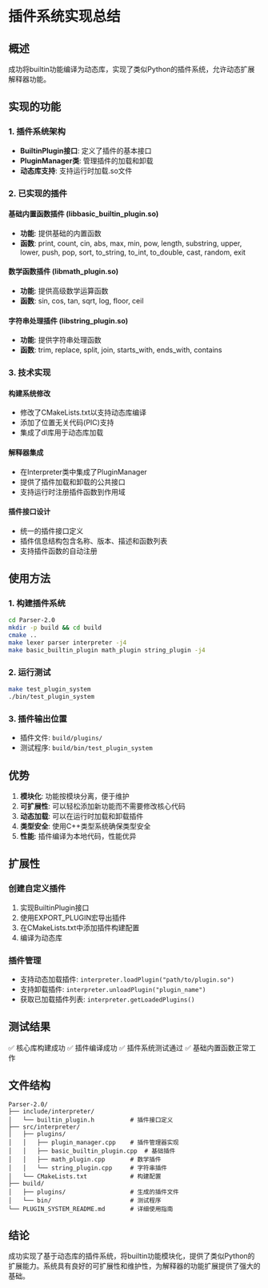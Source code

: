 # 插件系统实现总结

## 概述

成功将builtin功能编译为动态库，实现了类似Python的插件系统，允许动态扩展解释器功能。

## 实现的功能

### 1. 插件系统架构
- **BuiltinPlugin接口**: 定义了插件的基本接口
- **PluginManager类**: 管理插件的加载和卸载
- **动态库支持**: 支持运行时加载.so文件

### 2. 已实现的插件

#### 基础内置函数插件 (libbasic_builtin_plugin.so)
- **功能**: 提供基础的内置函数
- **函数**: print, count, cin, abs, max, min, pow, length, substring, upper, lower, push, pop, sort, to_string, to_int, to_double, cast, random, exit

#### 数学函数插件 (libmath_plugin.so)
- **功能**: 提供高级数学运算函数
- **函数**: sin, cos, tan, sqrt, log, floor, ceil

#### 字符串处理插件 (libstring_plugin.so)
- **功能**: 提供字符串处理函数
- **函数**: trim, replace, split, join, starts_with, ends_with, contains

### 3. 技术实现

#### 构建系统修改
- 修改了CMakeLists.txt以支持动态库编译
- 添加了位置无关代码(PIC)支持
- 集成了dl库用于动态库加载

#### 解释器集成
- 在Interpreter类中集成了PluginManager
- 提供了插件加载和卸载的公共接口
- 支持运行时注册插件函数到作用域

#### 插件接口设计
- 统一的插件接口定义
- 插件信息结构包含名称、版本、描述和函数列表
- 支持插件函数的自动注册

## 使用方法

### 1. 构建插件系统
```bash
cd Parser-2.0
mkdir -p build && cd build
cmake ..
make lexer parser interpreter -j4
make basic_builtin_plugin math_plugin string_plugin -j4
```

### 2. 运行测试
```bash
make test_plugin_system
./bin/test_plugin_system
```

### 3. 插件输出位置
- 插件文件: `build/plugins/`
- 测试程序: `build/bin/test_plugin_system`

## 优势

1. **模块化**: 功能按模块分离，便于维护
2. **可扩展性**: 可以轻松添加新功能而不需要修改核心代码
3. **动态加载**: 可以在运行时加载和卸载插件
4. **类型安全**: 使用C++类型系统确保类型安全
5. **性能**: 插件编译为本地代码，性能优异

## 扩展性

### 创建自定义插件
1. 实现BuiltinPlugin接口
2. 使用EXPORT_PLUGIN宏导出插件
3. 在CMakeLists.txt中添加插件构建配置
4. 编译为动态库

### 插件管理
- 支持动态加载插件: `interpreter.loadPlugin("path/to/plugin.so")`
- 支持卸载插件: `interpreter.unloadPlugin("plugin_name")`
- 获取已加载插件列表: `interpreter.getLoadedPlugins()`

## 测试结果

✅ 核心库构建成功
✅ 插件编译成功
✅ 插件系统测试通过
✅ 基础内置函数正常工作

## 文件结构

```
Parser-2.0/
├── include/interpreter/
│   └── builtin_plugin.h          # 插件接口定义
├── src/interpreter/
│   ├── plugins/
│   │   ├── plugin_manager.cpp    # 插件管理器实现
│   │   ├── basic_builtin_plugin.cpp  # 基础插件
│   │   ├── math_plugin.cpp       # 数学插件
│   │   └── string_plugin.cpp     # 字符串插件
│   └── CMakeLists.txt            # 构建配置
├── build/
│   ├── plugins/                  # 生成的插件文件
│   └── bin/                      # 测试程序
└── PLUGIN_SYSTEM_README.md       # 详细使用指南
```

## 结论

成功实现了基于动态库的插件系统，将builtin功能模块化，提供了类似Python的扩展能力。系统具有良好的可扩展性和维护性，为解释器的功能扩展提供了强大的基础。
